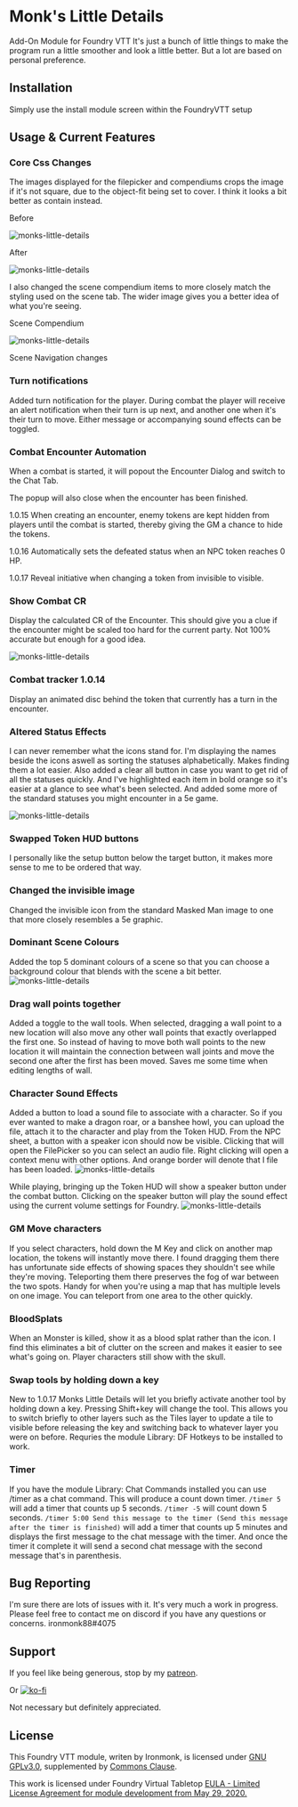 # Monk's Little Details
Add-On Module for Foundry VTT
It's just a bunch of little things to make the program run a little smoother and look a little better.  But a lot are based on personal preference.

## Installation
Simply use the install module screen within the FoundryVTT setup

## Usage & Current Features

### Core Css Changes
The images displayed for the filepicker and compendiums crops the image if it's not square, due to the object-fit being set to cover.  I think it looks a bit better as contain instead. 

Before

![monks-little-details](/screenshots/CoreCssBefore.webp)

After

![monks-little-details](/screenshots/CoreCssAfter.webp)

I also changed the scene compendium items to more closely match the styling used on the scene tab.  The wider image gives you a better idea of what you're seeing.

Scene Compendium

![monks-little-details](/screenshots/SceneCompendium.webp)

Scene Navigation changes

### Turn notifications
Added turn notification for the player.  During combat the player will receive an alert notification when their turn is up next, and another one when it's their turn to move.  Either message or accompanying sound effects can be toggled.

### Combat Encounter Automation
When a combat is started, it will popout the Encounter Dialog and switch to the Chat Tab.

The popup will also close when the encounter has been finished.

1.0.15 When creating an encounter, enemy tokens are kept hidden from players until the combat is started, thereby giving the GM a chance to hide the tokens.

1.0.16 Automatically sets the defeated status when an NPC token reaches 0 HP.

1.0.17 Reveal initiative when changing a token from invisible to visible.

### Show Combat CR
Display the calculated CR of the Encounter.  This should give you a clue if the encounter might be scaled too hard for the current party.  Not 100% accurate but enough for a good idea.

![monks-little-details](/screenshots/ShowCombatCR.webp)

### Combat tracker 1.0.14
Display an animated disc behind the token that currently has a turn in the encounter.

### Altered Status Effects
I can never remember what the icons stand for.  I'm displaying the names beside the icons aswell as sorting the statuses alphabetically.  Makes finding them a lot easier.  Also added a clear all button in case you want to get rid of all the statuses quickly.  And I've highlighted each item in bold orange so it's easier at a glance to see what's been selected.  And added some more of the standard statuses you might encounter in a 5e game.

![monks-little-details](/screenshots/TokenHUDUpdates.webp)

### Swapped Token HUD buttons
I personally like the setup button below the target button, it makes more sense to me to be ordered that way.

### Changed the invisible image
Changed the invisible icon from the standard Masked Man image to one that more closely resembles a 5e graphic.

### Dominant Scene Colours
Added the top 5 dominant colours of a scene so that you can choose a background colour that blends with the scene a bit better.
![monks-little-details](/screenshots/BackgroundPalette.webp)

### Drag wall points together
Added a toggle to the wall tools.  When selected, dragging a wall point to a new location will also move any other wall points that exactly overlapped the first one.  So instead of having to move both wall points to the new location it will maintain the connection between wall joints and move the second one after the first has been moved.  Saves me some time when editing lengths of wall.

### Character Sound Effects
Added a button to load a sound file to associate with a character.  So if you ever wanted to make a dragon roar, or a banshee howl, you can upload the file, attach it to the character and play from the Token HUD.  From the NPC sheet, a button with a speaker icon should now be visible.  Clicking that will open the FilePicker so you can select an audio file.  Right clicking will open a context menu with other options.  And orange border will denote that I file has been loaded.
![monks-little-details](/screenshots/AddSound.webp)

While playing, bringing up the Token HUD will show a speaker button under the combat button.  Clicking on the speaker button will play the sound effect using the current volume settings for Foundry.
![monks-little-details](/screenshots/PlaySound.webp)

### GM Move characters
If you select characters, hold down the M Key and click on another map location, the tokens will instantly move there.  I found dragging them there has unfortunate side effects of showing spaces they shouldn't see while they're moving.  Teleporting them there preserves the fog of war between the two spots.  Handy for when you're using a map that has multiple levels on one image.  You can teleport from one area to the other quickly.

### BloodSplats
When an Monster is killed, show it as a blood splat rather than the icon.  I find this eliminates a bit of clutter on the screen and makes it easier to see what's going on.  Player characters still show with the skull.

### Swap tools by holding down a key
New to 1.0.17 Monks Little Details will let you briefly activate another tool by holding down a key.  Pressing Shift+key will change the tool.  This allows you to switch briefly to other layers such as the Tiles layer to update a tile to visible before releasing the key and switching back to whatever layer you were on before.  Requries the module Library: DF Hotkeys to be installed to work.

### Timer
If you have the module Library: Chat Commands installed you can use /timer as a chat command.  This will produce a count down timer.  `/timer 5` will add a timer that counts up 5 seconds.  `/timer -5` will count down 5 seconds.  `/timer 5:00 Send this message to the timer (Send this message after the timer is finished)` will add a timer that counts up 5 minutes and displays the first message to the chat message with the timer.  And once the timer it complete it will send a second chat message with the second message that's in parenthesis.

## Bug Reporting
I'm sure there are lots of issues with it.  It's very much a work in progress.
Please feel free to contact me on discord if you have any questions or concerns. ironmonk88#4075

## Support

If you feel like being generous, stop by my <a href="https://www.patreon.com/ironmonk">patreon</a>.

Or [![ko-fi](https://ko-fi.com/img/githubbutton_sm.svg)](https://ko-fi.com/R6R7BH5MT)

Not necessary but definitely appreciated.

## License
This Foundry VTT module, writen by Ironmonk, is licensed under [GNU GPLv3.0](https://www.gnu.org/licenses/gpl-3.0.en.html), supplemented by [Commons Clause](https://commonsclause.com/).

This work is licensed under Foundry Virtual Tabletop <a href="https://foundryvtt.com/article/license/">EULA - Limited License Agreement for module development from May 29, 2020.</a>
